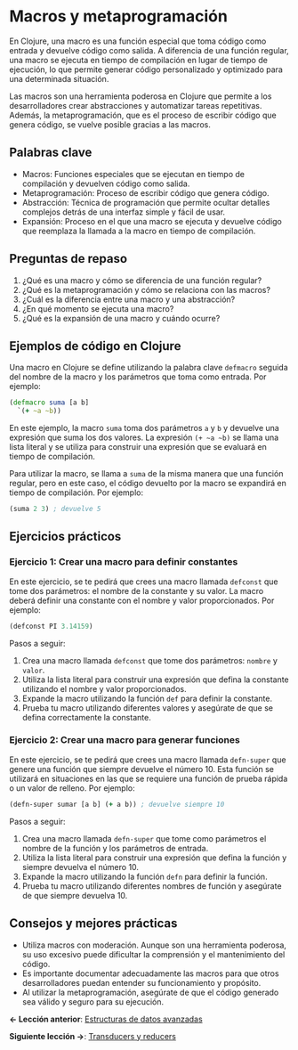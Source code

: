 
# Macros y metaprogramación

En Clojure, una macro es una función especial que toma código como entrada y devuelve código como salida. A diferencia de una función regular, una macro se ejecuta en tiempo de compilación en lugar de tiempo de ejecución, lo que permite generar código personalizado y optimizado para una determinada situación.

Las macros son una herramienta poderosa en Clojure que permite a los desarrolladores crear abstracciones y automatizar tareas repetitivas. Además, la metaprogramación, que es el proceso de escribir código que genera código, se vuelve posible gracias a las macros.

## Palabras clave

- Macros: Funciones especiales que se ejecutan en tiempo de compilación y devuelven código como salida.
- Metaprogramación: Proceso de escribir código que genera código.
- Abstracción: Técnica de programación que permite ocultar detalles complejos detrás de una interfaz simple y fácil de usar.
- Expansión: Proceso en el que una macro se ejecuta y devuelve código que reemplaza la llamada a la macro en tiempo de compilación.

## Preguntas de repaso

1. ¿Qué es una macro y cómo se diferencia de una función regular?
2. ¿Qué es la metaprogramación y cómo se relaciona con las macros?
3. ¿Cuál es la diferencia entre una macro y una abstracción?
4. ¿En qué momento se ejecuta una macro?
5. ¿Qué es la expansión de una macro y cuándo ocurre?

## Ejemplos de código en Clojure

Una macro en Clojure se define utilizando la palabra clave `defmacro` seguida del nombre de la macro y los parámetros que toma como entrada. Por ejemplo:

```clojure
(defmacro suma [a b]
  `(+ ~a ~b))
```

En este ejemplo, la macro `suma` toma dos parámetros `a` y `b` y devuelve una expresión que suma los dos valores. La expresión `(+ ~a ~b)` se llama una lista literal y se utiliza para construir una expresión que se evaluará en tiempo de compilación.

Para utilizar la macro, se llama a `suma` de la misma manera que una función regular, pero en este caso, el código devuelto por la macro se expandirá en tiempo de compilación. Por ejemplo:

```clojure
(suma 2 3) ; devuelve 5
```

## Ejercicios prácticos

### Ejercicio 1: Crear una macro para definir constantes

En este ejercicio, se te pedirá que crees una macro llamada `defconst` que tome dos parámetros: el nombre de la constante y su valor. La macro deberá definir una constante con el nombre y valor proporcionados. Por ejemplo:

```clojure
(defconst PI 3.14159)
```

Pasos a seguir:

1. Crea una macro llamada `defconst` que tome dos parámetros: `nombre` y `valor`.
2. Utiliza la lista literal para construir una expresión que defina la constante utilizando el nombre y valor proporcionados.
3. Expande la macro utilizando la función `def` para definir la constante.
4. Prueba tu macro utilizando diferentes valores y asegúrate de que se defina correctamente la constante.

### Ejercicio 2: Crear una macro para generar funciones

En este ejercicio, se te pedirá que crees una macro llamada `defn-super` que genere una función que siempre devuelve el número 10. Esta función se utilizará en situaciones en las que se requiere una función de prueba rápida o un valor de relleno. Por ejemplo:

```clojure
(defn-super sumar [a b] (+ a b)) ; devuelve siempre 10
```

Pasos a seguir:

1. Crea una macro llamada `defn-super` que tome como parámetros el nombre de la función y los parámetros de entrada.
2. Utiliza la lista literal para construir una expresión que defina la función y siempre devuelva el número 10.
3. Expande la macro utilizando la función `defn` para definir la función.
4. Prueba tu macro utilizando diferentes nombres de función y asegúrate de que siempre devuelva 10.

## Consejos y mejores prácticas

- Utiliza macros con moderación. Aunque son una herramienta poderosa, su uso excesivo puede dificultar la comprensión y el mantenimiento del código.
- Es importante documentar adecuadamente las macros para que otros desarrolladores puedan entender su funcionamiento y propósito.
- Al utilizar la metaprogramación, asegúrate de que el código generado sea válido y seguro para su ejecución.

**<- Lección anterior**: [Estructuras de datos avanzadas](estructuras_de_datos_avanzadas.md)

**Siguiente lección ->**: [Transducers y reducers](transducers_y_reducers.md)
